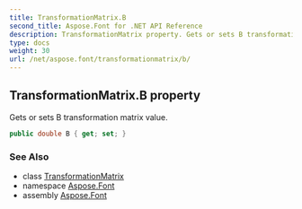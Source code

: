 ```yaml
---
title: TransformationMatrix.B
second_title: Aspose.Font for .NET API Reference
description: TransformationMatrix property. Gets or sets B transformation matrix value
type: docs
weight: 30
url: /net/aspose.font/transformationmatrix/b/
---
```

## TransformationMatrix.B property

Gets or sets B transformation matrix value.

```csharp
public double B { get; set; }
```

### See Also

* class [TransformationMatrix](../)
* namespace [Aspose.Font](../../../aspose.font/)
* assembly [Aspose.Font](../../../)


